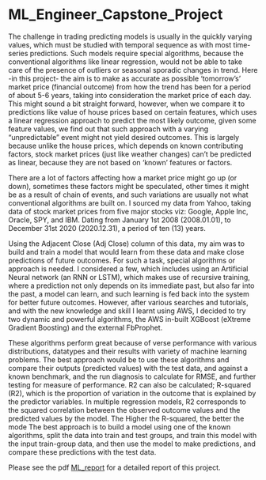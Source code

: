 # ML_Engineer_Capstone_Project

The challenge in trading predicting models is usually in the quickly varying values, which must be studied with temporal sequence as with most time-series predictions. Such models require special algorithms, because the conventional algorithms like linear regression, would not be able to take care of the presence of outliers or seasonal sporadic changes in trend. Here -in this project- the aim is to make as accurate as possible ‘tomorrow’s’ market price (financial outcome) from how the trend has been for a period of about 5-6 years, taking into consideration the market price of each day. This might sound a bit straight forward, however, when we compare it to predictions like value of house prices based on certain features, which uses a linear regression approach to predict the most likely outcome, given some feature values, we find out that such approach with a varying “unpredictable” event might not yield desired outcomes. This is largely because unlike the house prices, which depends on known contributing factors, stock market prices (just like weather changes) can’t be predicted as linear, because they are not based on ‘known’ features or factors. 

There are a lot of factors affecting how a market price might go up (or down), sometimes these factors might be speculated, other times it might be as a result of chain of events, and such variations are usually not what conventional algorithms are built on. I sourced my data from Yahoo, taking data of stock market prices from five major stocks viz: Google, Apple Inc, Oracle, SPY, and IBM. Dating from January 1st 2008 (2008.01.01), to December 31st 2020 (2020.12.31), a period of ten (13) years. 

Using the Adjacent Close (Adj Close) column of this data, my aim was to build and train a model that would learn from these data and make close predictions of future outcomes. For such a task, special algorithms or approach is needed. I considered a few, which includes using an Artificial Neural network (an RNN or LSTM), which makes use of recursive training, where a prediction not only depends on its immediate past, but also far into the past, a model can learn, and such learning is fed back into the system for better future outcomes. However, after various searches and tutorials, and with the new knowledge and skill I learnt using AWS, I decided to try two dynamic and powerful algorithms, the AWS in-built XGBoost (eXtreme Gradient Boosting) and the external FbProphet.

These algorithms perform great because of verse performance with various distributions, datatypes and their results with variety of machine learning problems. The best approach would be to use these algorithms and compare their outputs (predicted values) with the test data, and against a known benchmark, and the run diagnosis to calculate for RMSE, and further testing for measure of performance. R2 can also be calculated; R-squared (R2), which is the proportion of variation in the outcome that is explained by the predictor variables. In multiple regression models, R2 corresponds to the squared correlation between the observed outcome values and the predicted values by the model. The Higher the R-squared, the better the mode The best approach is to build a model using one of the known algorithms, split the data into train and test groups, and train this model with the input train-group data, and then use the model to make predictions, and compare these predictions with the test data.

Please see the pdf [ML_report](https://github.com/oigwebuike/ML_Engineer_Capstone_Project/blob/master/ML_report.pdf) for a detailed report of this project.
